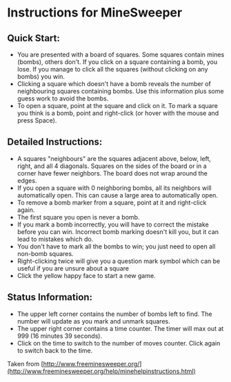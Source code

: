 # Instructions for MineSweeper

## Quick Start:

- You are presented with a board of squares. Some squares contain mines (bombs), others don't. If you click on a square containing a bomb, you lose. If you manage to click all the squares (without clicking on any bombs) you win.
- Clicking a square which doesn't have a bomb reveals the number of neighbouring squares containing bombs. Use this information plus some guess work to avoid the bombs.
- To open a square, point at the square and click on it. To mark a square you think is a bomb, point and right-click (or hover with the mouse and press Space).

## Detailed Instructions:

- A squares "neighbours" are the squares adjacent above, below, left, right, and all 4 diagonals. Squares on the sides of the board or in a corner have fewer neighbors. The board does not wrap around the edges.
- If you open a square with 0 neighboring bombs, all its neighbors will automatically open. This can cause a large area to automatically open.
- To remove a bomb marker from a square, point at it and right-click again.
- The first square you open is never a bomb.
- If you mark a bomb incorrectly, you will have to correct the mistake before you can win. Incorrect bomb marking doesn't kill you, but it can lead to mistakes which do.
- You don't have to mark all the bombs to win; you just need to open all non-bomb squares.
- Right-clicking twice will give you a question mark symbol which can be useful if you are unsure about a square
- Click the yellow happy face to start a new game.

## Status Information:

- The upper left corner contains the number of bombs left to find. The number will update as you mark and unmark squares.
- The upper right corner contains a time counter. The timer will max out at 999 (16 minutes 39 seconds).
- Click on the time to switch to the number of moves counter. Click again to switch back to the time.

Taken from [http://www.freeminesweeper.org/](http://www.freeminesweeper.org/help/minehelpinstructions.html)
    